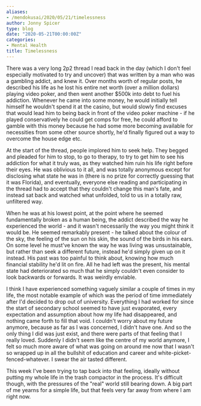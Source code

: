 ```yaml
---
aliases:
- /mendokusai/2020/05/21/timelessness
author: Jonny Spicer
type: blog
date: "2020-05-21T00:00:00Z"
categories:
- Mental Health
title: Timelessness
---
```

There was a very long 2p2 thread I read back in the day (which I don't feel especially motivated to try and uncover)
that was written by a man who was a gambling addict, and knew it. Over months worth of regular posts, he described
his life as he lost his entire net worth (over a million dollars) playing video poker, and then went another $500k
into debt to fuel his addiction. Whenever he came into some money, he would initially tell himself he wouldn't spend
it at the casino, but would slowly find excuses that would lead him to being back in front of the video poker machine -
if he played conservatively he could get comps for free, he could afford to gamble with this money because he had some
more becoming available for necessities from some other source shortly, he'd finally figured out a way to overcome the
house edge etc.

At the start of the thread, people implored him to seek help. They begged and pleaded for him to stop, to go to therapy,
to try to get him to see his addiction for what it truly was, as they watched him ruin his life right before their eyes.
He was oblivious to it all, and was totally anonymous except for disclosing what state he was in (there is no prize
for correctly guessing that it was Florida), and eventually, everyone else reading and participating in the thread
had to accept that they couldn't change this man's fate, and instead sat back and watched what unfolded, told to us
in a totally raw, unfiltered way.

When he was at his lowest point, at the point where he seemed fundamentally broken as a human being, the addict
described the way he experienced the world - and it wasn't necessarily the way you might think it would be. He seemed
remarkably present - he talked about the colour of the sky, the feeling of the sun on his skin, the sound of the birds
in his ears. On some level he must've known the way he was living was unsustainable, but rather than seek a different
future, instead he'd simply given up on it instead. His past was too painful to think about, knowing how much
financial stability he'd lit on fire. All he had left was the present, his mental state had deteriorated so much
that he simply couldn't even consider to look backwards or forwards. It was weirdly enviable.

I think I have experienced something vaguely similar a couple of times in my life, the most notable example of which
was the period of time immediately after I'd decided to drop out of university. Everything I had worked for since
the start of secondary school seemed to have just evaporated, every expectation and assumption about how my life
had disappeared, and nothing came forth to fill that void. I couldn't worry about my future anymore, because as
far as I was concerned, I didn't have one. And so the only thing I did was just exist, and there were parts of that
feeling that I really loved. Suddenly I didn't seem like the centre of my world anymore, I felt so much more aware
of what was going on around me now that I wasn't so wrapped up in all the bullshit of education and career and
white-picket-fenced-whatever. I swear the air tasted different.

This week I've been trying to tap back into that feeling, ideally without putting my whole life in the trash compactor
in the process. It's difficult though, with the pressures of the "real" world still bearing down. A big part of me
yearns for a simple life, but that feels very far away from where I am right now.
